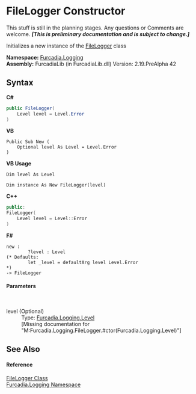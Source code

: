 # FileLogger Constructor 
This stuff is still in the planning stages. Any questions or Comments are welcome. _**\[This is preliminary documentation and is subject to change.\]**_

Initializes a new instance of the <a href="T_Furcadia_Logging_FileLogger">FileLogger</a> class

**Namespace:**&nbsp;<a href="N_Furcadia_Logging">Furcadia.Logging</a><br />**Assembly:**&nbsp;FurcadiaLib (in FurcadiaLib.dll) Version: 2.19.PreAlpha 42

## Syntax

**C#**<br />
``` C#
public FileLogger(
	Level level = Level.Error
)
```

**VB**<br />
``` VB
Public Sub New ( 
	Optional level As Level = Level.Error
)
```

**VB Usage**<br />
``` VB Usage
Dim level As Level

Dim instance As New FileLogger(level)
```

**C++**<br />
``` C++
public:
FileLogger(
	Level level = Level::Error
)
```

**F#**<br />
``` F#
new : 
        ?level : Level 
(* Defaults:
        let _level = defaultArg level Level.Error
*)
-> FileLogger
```


#### Parameters
&nbsp;<dl><dt>level (Optional)</dt><dd>Type: <a href="T_Furcadia_Logging_Level">Furcadia.Logging.Level</a><br />\[Missing <param name="level"/> documentation for "M:Furcadia.Logging.FileLogger.#ctor(Furcadia.Logging.Level)"\]</dd></dl>

## See Also


#### Reference
<a href="T_Furcadia_Logging_FileLogger">FileLogger Class</a><br /><a href="N_Furcadia_Logging">Furcadia.Logging Namespace</a><br />